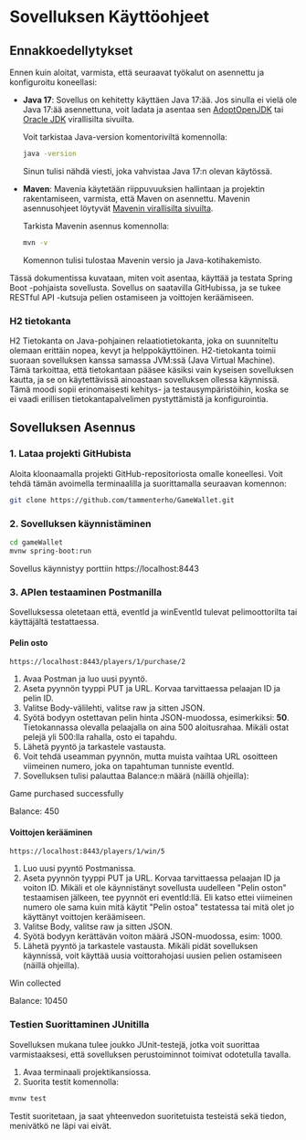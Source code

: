 # Sovelluksen Käyttöohjeet

## Ennakkoedellytykset

Ennen kuin aloitat, varmista, että seuraavat työkalut on asennettu ja konfiguroitu koneellasi:

- **Java 17**: Sovellus on kehitetty käyttäen Java 17:ää. Jos sinulla ei vielä ole Java 17:ää asennettuna, voit ladata ja asentaa sen [AdoptOpenJDK](https://adoptopenjdk.net/) tai [Oracle JDK](https://www.oracle.com/java/technologies/javase/jdk17-archive-downloads.html) virallisilta sivuilta.

  Voit tarkistaa Java-version komentoriviltä komennolla:

  ```bash
  java -version
  ```

  Sinun tulisi nähdä viesti, joka vahvistaa Java 17:n olevan käytössä.

- **Maven**: Mavenia käytetään riippuvuuksien hallintaan ja projektin rakentamiseen, varmista, että Maven on asennettu. Mavenin asennusohjeet löytyvät [Mavenin virallisilta sivuilta](https://maven.apache.org/install.html).

  Tarkista Mavenin asennus komennolla:

  ```bash
  mvn -v
  ```

  Komennon tulisi tulostaa Mavenin versio ja Java-kotihakemisto.






Tässä dokumentissa kuvataan, miten voit asentaa, käyttää ja testata Spring Boot -pohjaista sovellusta. Sovellus on saatavilla GitHubissa, ja se tukee RESTful API -kutsuja pelien ostamiseen ja voittojen keräämiseen.

### H2 tietokanta

H2 Tietokanta on Java-pohjainen relaatiotietokanta, joka on suunniteltu olemaan erittäin nopea, kevyt ja helppokäyttöinen. H2-tietokanta toimii suoraan sovelluksen kanssa samassa JVM:ssä (Java Virtual Machine). Tämä tarkoittaa, että tietokantaan pääsee käsiksi vain kyseisen sovelluksen kautta, ja se on käytettävissä ainoastaan sovelluksen ollessa käynnissä. Tämä moodi sopii erinomaisesti kehitys- ja testausympäristöihin, koska se ei vaadi erillisen tietokantapalvelimen pystyttämistä ja konfigurointia.

## Sovelluksen Asennus

### 1. Lataa projekti GitHubista

Aloita kloonaamalla projekti GitHub-repositoriosta omalle koneellesi. Voit tehdä tämän avoimella terminaalilla ja suorittamalla seuraavan komennon:

```bash
git clone https://github.com/tammenterho/GameWallet.git
```

### 2. Sovelluksen käynnistäminen

```bash
cd gameWallet
mvnw spring-boot:run
```

Sovellus käynnistyy porttiin https://localhost:8443

### 3. APIen testaaminen Postmanilla

Sovelluksessa oletetaan että, eventId ja winEventId tulevat pelimoottorilta tai käyttäjältä testattaessa.





#### Pelin osto


```
https://localhost:8443/players/1/purchase/2
```

1. Avaa Postman ja luo uusi pyyntö.
2. Aseta pyynnön tyyppi PUT ja URL. Korvaa tarvittaessa pelaajan ID ja pelin ID. 
3. Valitse Body-välilehti, valitse raw ja sitten JSON. 
4. Syötä bodyyn ostettavan pelin hinta JSON-muodossa, esimerkiksi: **50**. Tietokannassa olevalla pelaajalla on aina 500 aloitusrahaa. Mikäli ostat pelejä yli 500:lla rahalla, osto ei tapahdu. 
5. Lähetä pyyntö ja tarkastele vastausta. 
6. Voit tehdä useamman pyynnön, mutta muista vaihtaa URL osoitteen viimeinen numero, joka on tapahtuman tunniste eventId. 
7. Sovelluksen tulisi palauttaa Balance:n määrä (näillä ohjeilla):

Game purchased successfully

Balance: 450





#### Voittojen kerääminen


```
https://localhost:8443/players/1/win/5
```

1. Luo uusi pyyntö Postmanissa.
2. Aseta pyynnön tyyppi PUT ja URL. Korvaa tarvittaessa pelaajan ID ja voiton ID. Mikäli et ole käynnistänyt sovellusta uudelleen "Pelin oston" testaamisen jälkeen, tee pyynnöt eri eventId:llä. Eli katso ettei viimeinen numero ole sama kuin mitä käytit "Pelin ostoa" testatessa tai mitä olet jo käyttänyt voittojen keräämiseen. 
3. Valitse Body, valitse raw ja sitten JSON. 
4. Syötä bodyyn kerättävän voiton määrä JSON-muodossa, esim: 1000. 
5. Lähetä pyyntö ja tarkastele vastausta. Mikäli pidät sovelluksen käynnissä, voit käyttää uusia voittorahojasi uusien pelien ostamiseen (näillä ohjeilla).

Win collected

Balance: 10450





### Testien Suorittaminen JUnitilla

Sovelluksen mukana tulee joukko JUnit-testejä, jotka voit suorittaa varmistaaksesi, että sovelluksen perustoiminnot toimivat odotetulla tavalla. 

1. Avaa terminaali projektikansiossa.
2. Suorita testit komennolla:

```bash
mvnw test
```

Testit suoritetaan, ja saat yhteenvedon suoritetuista testeistä sekä tiedon, menivätkö ne läpi vai eivät.
